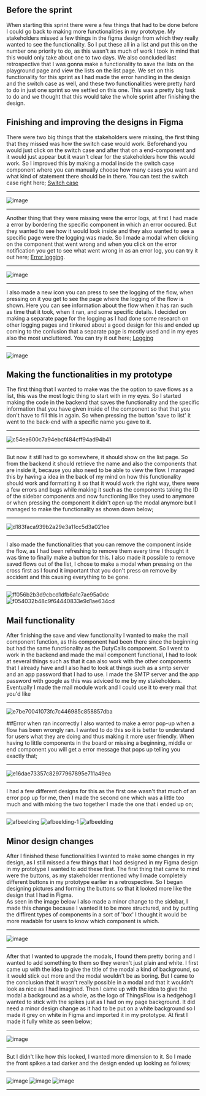 ## Before the sprint
When starting this sprint there were a few things that had to be done before I could go back to making more functionalities in my prototype. My stakeholders missed a few things in the figma design from which they really wanted to see the functionality. So I put these all in a list and put this on the number one priority to do, as this wasn't as much of work I took in mind that this would only take about one to two days. We also concluded last retrospective that I was gonna make a functionality to save the lists on the playground page and view the lists on the list page.  We set on this functionality for this sprint as I had made the error handling in the design and the switch case as well, and these two functionalities were pretty hard to do in just one sprint so we settled on this one. This was a pretty big task to do and we thought that this would take the whole sprint after finishing the design. 

## Finishing and improving the designs in Figma
There were two big things that the stakeholders were missing, the first thing that they missed was how the switch case would work. Beforehand you would just click on the switch case and after that on a end-component and it would just appear but it wasn't clear for the stakeholders how this would work. So I improved this by making a modal inside the switch case component where you can manually choose how many cases you want and what kind of statement there should be in there. You can test the switch case right here; [Switch case](https://www.figma.com/proto/RIRckga4ygXjIpYMYyj278/ThingsFlow?node-id=438%3A3569&scaling=scale-down&page-id=0%3A1&starting-point-node-id=425%3A3202&show-proto-sidebar=1)

---------------------

![image](uploads/df4cea4d0b5fc96d635e64a5f16957af/image.png)

---------------------

Another thing that they were missing were the error logs, at first I had made a error by bordering the specific component in which an error occured. But they wanted to see how it would look inside and they also wanted to see a specific page were the logging was made. So I made a modal when clicking on the component that went wrong and when you click on the error notification you get to see what went wrong in as an error log, you can try it out here; [Error logging](https://www.figma.com/proto/RIRckga4ygXjIpYMYyj278/ThingsFlow?node-id=463%3A3541&scaling=scale-down&page-id=0%3A1&starting-point-node-id=425%3A3202&show-proto-sidebar=1). 

---------------------

![image](uploads/bf1f6c9cda5004aaa791b3e6ae286654/image.png)

---------------------

I also made a new icon you can press to see the logging of the flow, when pressing on it you get to see the page where the logging of the flow is shown. Here you can see information about the flow when it has ran such as time that it took, when it ran, and some specific details. I decided on making a separate page for the logging as I had done some research on other logging pages and tinkered about a good design for this and ended up coming to the conlusion that a separate page is mostly used and in my eyes also the most uncluttered. You can try it out here; [Logging](https://www.figma.com/proto/RIRckga4ygXjIpYMYyj278/ThingsFlow?node-id=610%3A3079&scaling=scale-down&page-id=0%3A1&starting-point-node-id=425%3A3202&show-proto-sidebar=1)

---------------------

![image](uploads/f2afa298cbbc78dfc91ca2ee86eafad2/image.png)

## Making the functionalities in my prototype
The first thing that I wanted to make was the the option to save flows as a list, this was the most logic thing to start with in my eyes. So I started making the code in the backend that saves the functionality and the specific information that you have given inside of the component so that that you don't have to fill this in again. So when pressing the button 'save to list' it went to the back-end with a specific name you gave to it.

----------------------

![c54ea600c7a94ebcf484cff94ad94b41](uploads/5217e015c304172876f23ce89fa26504/c54ea600c7a94ebcf484cff94ad94b41.gif)

---------------------- 

But now it still had to go somewhere, it should show on the list page. So from the backend it should retrieve the name and also the components that are inside it, because you also need to be able to view the flow. I managed this by having a idea in the back of my mind on how this functionality should work and formatting it so that it would work the right way, there were a few errors and bugs while making it such as the components taking the ID of the sidebar components and now functioning like they used to anymore or when pressing the component it didn't open up the modal anymore but I managed to make the functionality as shown down below; 

---------------------- 

![d183faca939b2a29e3a11cc5d3a021ee](uploads/af63e568dfac931c1e650645b23c02b6/d183faca939b2a29e3a11cc5d3a021ee.gif)

---------------------- 

I also made the functionalities that you can remove the component inside the flow, as I had been refreshing to remove them every time I thought it was time to finally make a button for this. I also made it possible to remove saved flows out of the list, I chose to make a modal when pressing on the cross first as I found it important that you don't press on remove by accident and this causing everything to be gone.

---------------------- 

![ff056b2b3d9cbcd1dfb6a1c7ae95a0dc](uploads/7aec384556563bfe6a6a1a3f813ff907/ff056b2b3d9cbcd1dfb6a1c7ae95a0dc.gif)
![f054032b48c9f64440833e9d1ae634cd](uploads/0f16b83c6452110d20f89411db79f667/f054032b48c9f64440833e9d1ae634cd.gif)

## Mail functionality
After finishing the save and view functionality I wanted to make the mail component function, as this component had been there since the beginning but had the same functionality as the DutyCalls component. So I went to work in the backend and made the mail component functional, I had to look at several things such as that it can also work with the other components that I already have and I also had to look at things such as a smtp server and an app password that I had to use. I made the SMTP server and the app password with google as this was adviced to me by my stakeholders. Eventually I made the mail module work and I could use it to every mail that you'd like

----------------------

![e7be70041073fc7c446985c858857dba](uploads/d01dd67646de9c519d68c6282735ec76/e7be70041073fc7c446985c858857dba.gif)

##Error when ran incorrectly
I also wanted to make a error pop-up when a flow has been wrongly ran. I wanted to do this so it is better to understand for users what they are doing and thus making it more user friendly. When having to little components in the board or missing a beginning, middle or end component you will get a error message that pops up telling you exactly that;

-----------------------

![e16dae73357c82977967895e711a49ea](uploads/f1fe04c9aed644b4f0f4e421f228c0e7/e16dae73357c82977967895e711a49ea.gif)

-----------------------

I had a few different designs for this as the first one wasn't that much of an error pop up for me, then I made the second one which was a little too much and with mixing the two together I made the one that i ended up on;

-----------------------
![afbeelding](uploads/86923c2615ab16a960f173b0bf926111/afbeelding.png)
![afbeelding-1](uploads/562ab5eb418191ab2f7c5eaef0c948ac/afbeelding-1.png)
![afbeelding](uploads/ed71925ef3ceaaf00dc00923267c5a88/afbeelding.png)

## Minor design changes
After I finished these functionalities I wanted to make some changes in my design, as I still missed a few things that I had designed in my Figma design in my prototype I wanted to add these first. The first thing that came to mind were the buttons, as my stakeholder mentioned why I made completely different buttons in my prototype earlier in a retrospective. So I began designing pictures and forming the buttons so that it looked more like the design that I had in Figma. <br/>
As seen in the image below I also made a minor change to the sidebar, I made this change because I wanted it to be more structured, and by putting the diffirent types of components in a sort of 'box' I thought it would be more readable for users to know which component is which.

-----------------------

![image](uploads/12166227ef303fa431ce626b8fa1f2af/image.png)

-----------------------

After that I wanted to upgrade the modals, I found them pretty boring and I wanted to add something to them so they weren't just plain and white. I first came up with the idea to give the title of the modal a kind of background, so it would stick out more and the modal wouldn't be as boring. But I came to the conclusion that it wasn't really possible in a modal and that it wouldn't look as nice as I had imagined. Then I came up with the idea to give the modal a background as a whole, as the logo of ThingsFlow is a hedgehog I wanted to stick with the spikes just as I had on my page background. It did need a minor design change as it had to be put on a white background so I made it grey on white in Figma and imported it in my prototype. At first I made it fully white as seen below; 

--------------------

![image](uploads/08b7e62b7a6e3241db5728f883e0e6be/image.png)

--------------------

But I didn't like how this looked, I wanted more dimension to it. So I made the front spikes a tad darker and the design ended up looking as follows; 

-------------------

![image](uploads/72b42f7037c15c808bbb64dcd27ed0f4/image.png)
![image](uploads/1975e0c74301306afbca72403bed867f/image.png)
![image](uploads/a0c24f1cbe4b7a6ddbbc8825c1e261eb/image.png)

------------------